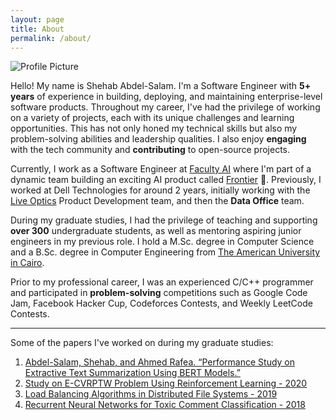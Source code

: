 ```yaml
---
layout: page
title: About
permalink: /about/
---
```


<img src="{{ site.baseurl }}/assets/Shehab.png" title="Profile Picture" class="profile">

Hello! My name is Shehab Abdel-Salam. I'm a Software Engineer with **5+ years** of experience in building, deploying, and maintaining enterprise-level software products. Throughout my career, I've had the privilege of working on a variety of projects, each with its unique challenges and learning opportunities. This has not only honed my technical skills but also my problem-solving abilities and leadership qualities. I also enjoy **engaging** with the tech community and **contributing** to open-source projects.

Currently, I work as a Software Engineer at [Faculty AI][company] where I'm part of a dynamic team building an exciting AI product called [Frontier][frontier] 🚀. Previously, I worked at Dell Technologies for around 2 years, initially working with the [Live Optics][liveoptics] Product Development team, and then the **Data Office** team.

During my graduate studies, I had the privilege of teaching and supporting **over 300** undergraduate students, as well as mentoring aspiring junior engineers in my previous role. I hold a M.Sc. degree in Computer Science and a B.Sc. degree in Computer Engineering from [The American University in Cairo][University].

Prior to my professional career, I was an experienced C/C++ programmer and participated in **problem-solving** competitions such as Google Code Jam, Facebook Hacker Cup, Codeforces Contests, and Weekly LeetCode Contests.

---

Some of the papers I've worked on during my graduate studies:

1. [Abdel-Salam, Shehab, and Ahmed Rafea. “Performance Study on Extractive Text Summarization Using BERT Models.”](https://www.mdpi.com/2078-2489/13/2/67)
2. [Study on E-CVRPTW Problem Using Reinforcement Learning - 2020](https://drive.google.com/file/d/1S66LT3kInvsubYGUlW4S78QJWLESqap3/view?usp=sharing)
3. [Load Balancing Algorithms in Distributed File Systems - 2019](https://drive.google.com/file/d/1uwlMDUGlllPCa1riIjcvhv8-sL7gsdoJ/view?usp=sharing)
4. [Recurrent Neural Networks for Toxic Comment Classification - 2018](https://github.com/shehab-as/ToxicCommentClassification)

[linkedin]: https://www.linkedin.com/in/shehab-abdel-salam-0a12ab97/
[github]: https://github.com/shehab-as
[company]: https://faculty.ai
[university]: https://www.aucegypt.edu
[liveoptics]: https://liveoptics.com
[frontier]: https://faculty.ai/frontier